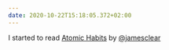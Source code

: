 ```yaml
---
date: 2020-10-22T15:18:05.372+02:00
---
```

I started to read [Atomic Habits](https://jamesclear.com/atomic-habits) by [@jamesclear](https://twitter.com/jamesclear)
